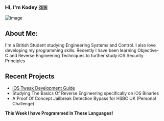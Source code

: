 ### Hi, I'm Kodey 🇬🇧
![image](https://kodeycodesstuff.tech/images/memoji.jpeg)

## About Me:
I'm a British Student studying Engineering Systems and Control. I also love developing my programming skills.
Recently I have been learning Objective-C and Reverse Engineering Techniques to further study iOS Security Principles

## Recent Projects
- [iOS Tweak Development Guide](https://kodeycodesstuff.tech/guide)
- Studying The Basics Of Reverse Engineering specifically on iOS Binaries
- A Proof Of Concept Jailbreak Detection Bypass for HSBC UK (Personal Challenge)

**This Week I have Programmed In These Languages!**
<!--START_SECTION:waka-->






<!--END_SECTION:waka-->
